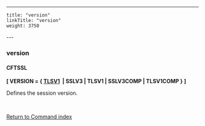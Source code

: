 ---
    title: "version"
    linkTitle: "version"
    weight: 3750
---<span id="version"></span>

### version

#### CFTSSL

******[ VERSION = { <u>TLSV1</u>  &#124; SSLV3 &#124; TLSV1 &#124; SSLV3COMP &#124; TLSV1COMP } ]******

Defines the session version.

 

[Return to Command index](../../)
